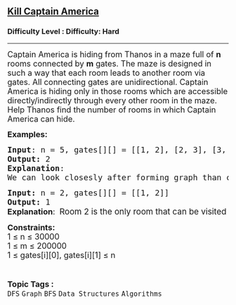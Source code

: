 <h2><a href="https://www.geeksforgeeks.org/problems/kill-captain-america0228/1">Kill Captain America</a></h2><h3>Difficulty Level : Difficulty: Hard</h3><hr><div class="problems_problem_content__Xm_eO"><p><span style="font-size: 18px;">Captain America is hiding from Thanos in a maze full of <strong>n</strong> rooms connected by <strong>m</strong> gates. The maze is designed in such a way that each room leads to another room via gates. All connecting gates are unidirectional. Captain America is hiding only in those rooms which are accessible directly/indirectly through every other room in the maze.<br>Help Thanos find the number of rooms in which Captain America can hide.&nbsp;</span></p>
<p><span style="font-size: 18px;"><strong>Examples:</strong></span></p>
<pre><span style="font-size: 18px;"><strong>Input</strong>: n = 5, gates[][] = [[1, 2], [2, 3], [3, 4], [4, 3], [5, 4]]
<strong>Output:</strong>&nbsp;2
<strong>Explanation</strong>:
<img src="https://media.geeksforgeeks.org/img-practice/ScreenShot2022-05-06at10-1651814266.png" alt="">
We can look closesly after forming graph than captain america only can hide in a room 3 and 4 because they are the only room which have gates through them. So, answer is 2.</span></pre>
<pre><span style="font-size: 18px;"><strong>Input: </strong>n = 2, gates[][] = [[1, 2]]
</span><span style="font-size: 18px;"><strong>Output: </strong>1<br></span><strong style="font-size: 18px; font-family: -apple-system, BlinkMacSystemFont, 'Segoe UI', Roboto, Oxygen, Ubuntu, Cantarell, 'Open Sans', 'Helvetica Neue', sans-serif;">Explanation</strong><span style="font-size: 18px; font-family: -apple-system, BlinkMacSystemFont, 'Segoe UI', Roboto, Oxygen, Ubuntu, Cantarell, 'Open Sans', 'Helvetica Neue', sans-serif;">:  <span style="font-size: 14pt;">Room 2 is the only room that can be visited from other rooms</span></span><span style="font-size: 14pt;">.</span></pre>
<p><span style="font-size: 18px;"><strong>Constraints:</strong><br>1 ≤ n ≤ 30000<br>1 ≤ m ≤ 200000<br>1 ≤ gates[i][0], gates[i][1] ≤ n</span></p></div><br><p><span style=font-size:18px><strong>Topic Tags : </strong><br><code>DFS</code>&nbsp;<code>Graph</code>&nbsp;<code>BFS</code>&nbsp;<code>Data Structures</code>&nbsp;<code>Algorithms</code>&nbsp;